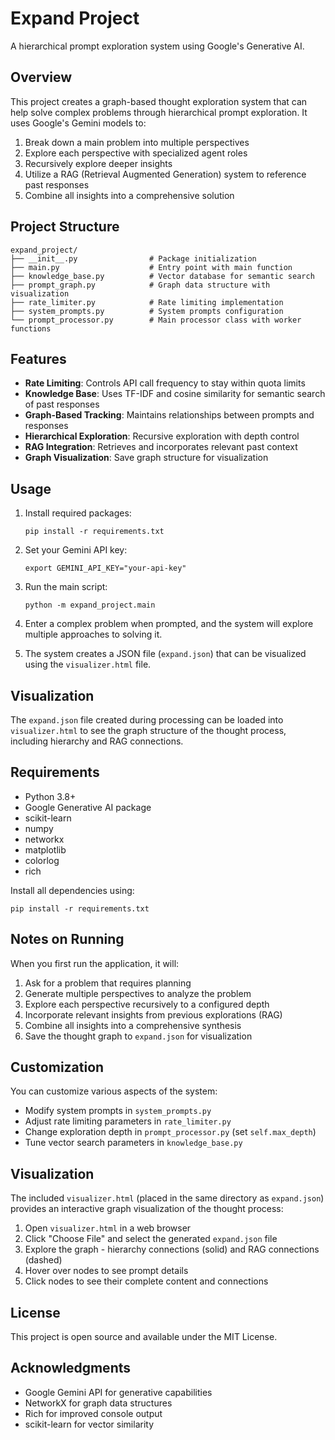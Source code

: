 # Expand Project

A hierarchical prompt exploration system using Google's Generative AI.

## Overview

This project creates a graph-based thought exploration system that can help solve complex problems through hierarchical prompt exploration. It uses Google's Gemini models to:

1. Break down a main problem into multiple perspectives
2. Explore each perspective with specialized agent roles
3. Recursively explore deeper insights
4. Utilize a RAG (Retrieval Augmented Generation) system to reference past responses
5. Combine all insights into a comprehensive solution

## Project Structure

```
expand_project/
├── __init__.py                # Package initialization
├── main.py                    # Entry point with main function
├── knowledge_base.py          # Vector database for semantic search
├── prompt_graph.py            # Graph data structure with visualization
├── rate_limiter.py            # Rate limiting implementation
├── system_prompts.py          # System prompts configuration
└── prompt_processor.py        # Main processor class with worker functions
```

## Features

- **Rate Limiting**: Controls API call frequency to stay within quota limits
- **Knowledge Base**: Uses TF-IDF and cosine similarity for semantic search of past responses
- **Graph-Based Tracking**: Maintains relationships between prompts and responses
- **Hierarchical Exploration**: Recursive exploration with depth control
- **RAG Integration**: Retrieves and incorporates relevant past context
- **Graph Visualization**: Save graph structure for visualization

## Usage

1. Install required packages:
   ```
   pip install -r requirements.txt
   ```

2. Set your Gemini API key:
   ```
   export GEMINI_API_KEY="your-api-key"
   ```

3. Run the main script:
   ```
   python -m expand_project.main
   ```

4. Enter a complex problem when prompted, and the system will explore multiple approaches to solving it.

5. The system creates a JSON file (`expand.json`) that can be visualized using the `visualizer.html` file.

## Visualization

The `expand.json` file created during processing can be loaded into `visualizer.html` to see the graph structure of the thought process, including hierarchy and RAG connections.

## Requirements

- Python 3.8+
- Google Generative AI package
- scikit-learn
- numpy
- networkx
- matplotlib
- colorlog
- rich

Install all dependencies using:
```
pip install -r requirements.txt
```

## Notes on Running

When you first run the application, it will:

1. Ask for a problem that requires planning
2. Generate multiple perspectives to analyze the problem
3. Explore each perspective recursively to a configured depth
4. Incorporate relevant insights from previous explorations (RAG)
5. Combine all insights into a comprehensive synthesis
6. Save the thought graph to `expand.json` for visualization

## Customization

You can customize various aspects of the system:

- Modify system prompts in `system_prompts.py`
- Adjust rate limiting parameters in `rate_limiter.py`
- Change exploration depth in `prompt_processor.py` (set `self.max_depth`)
- Tune vector search parameters in `knowledge_base.py`

## Visualization

The included `visualizer.html` (placed in the same directory as `expand.json`) provides an interactive graph visualization of the thought process:

1. Open `visualizer.html` in a web browser
2. Click "Choose File" and select the generated `expand.json` file
3. Explore the graph - hierarchy connections (solid) and RAG connections (dashed)
4. Hover over nodes to see prompt details
5. Click nodes to see their complete content and connections

## License

This project is open source and available under the MIT License.

## Acknowledgments

- Google Gemini API for generative capabilities
- NetworkX for graph data structures
- Rich for improved console output
- scikit-learn for vector similarity